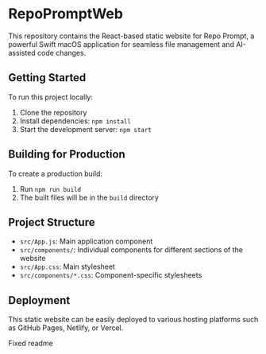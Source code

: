 # RepoPromptWeb

This repository contains the React-based static website for Repo Prompt, a powerful Swift macOS application for seamless file management and AI-assisted code changes.

## Getting Started

To run this project locally:

1. Clone the repository
2. Install dependencies: `npm install`
3. Start the development server: `npm start`

## Building for Production

To create a production build:

1. Run `npm run build`
2. The built files will be in the `build` directory

## Project Structure

- `src/App.js`: Main application component
- `src/components/`: Individual components for different sections of the website
- `src/App.css`: Main stylesheet
- `src/components/*.css`: Component-specific stylesheets

## Deployment

This static website can be easily deployed to various hosting platforms such as GitHub Pages, Netlify, or Vercel.

Fixed readme

